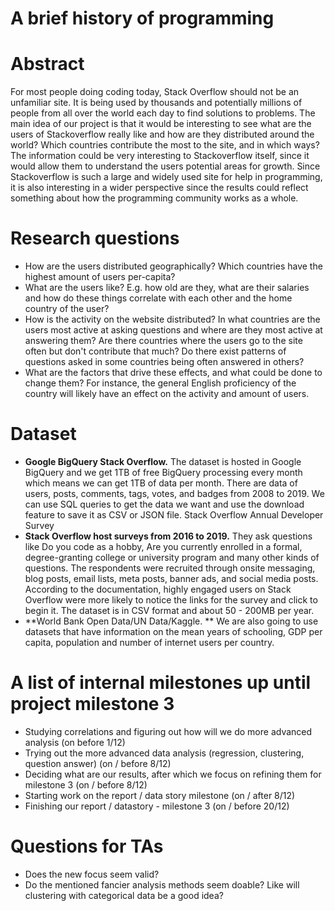 # A brief history of programming

# Abstract
For most people doing coding today, Stack Overflow should not be an unfamiliar site. It is being used by thousands and potentially millions of people from all over the world each day to find solutions to problems. The main idea of our project is that it would be interesting to see what are the users of Stackoverflow really like and how are they distributed around the world? Which countries contribute the most to the site, and in which ways? The information could be very interesting to Stackoverflow itself, since it would allow them to understand the users potential areas for growth. Since Stackoverflow is such a large and widely used site for help in programming, it is also interesting in a wider perspective since the results could reflect something about how the programming community works as a whole. 

# Research questions
* How are the users distributed geographically? Which countries have the highest amount of users per-capita?
* What are the users like? E.g. how old are they, what are their salaries and how do these things correlate with each other and the home country of the user?
* How is the activity on the website distributed? In what countries are the users most active at asking questions and where are they most active at answering them? Are there countries where the users go to the site often but don't contribute that much? Do there exist patterns of questions asked in some countries being often answered in others?
* What are the factors that drive these effects, and what could be done to change them? For instance, the general English proficiency of the country will likely have an effect on the activity and amount of users.

# Dataset
* **Google BigQuery Stack Overflow.**
The dataset is hosted in Google BigQuery and we get 1TB of free BigQuery processing every month which means we can get 1TB of data per month. There are data of users, posts, comments, tags, votes, and badges from 2008 to 2019. We can use SQL queries to get the data we want and use the download feature to save it as CSV or JSON file. 
Stack Overflow Annual Developer Survey
* **Stack Overflow host surveys from 2016 to 2019.** 
They ask questions like Do you code as a hobby, Are you currently enrolled in a formal, degree-granting college or university program and many other kinds of questions. The respondents were recruited through onsite messaging, blog posts, email lists, meta posts, banner ads, and social media posts. According to the documentation, highly engaged users on Stack Overflow were more likely to notice the links for the survey and click to begin it. The dataset is in CSV format and about 50 - 200MB per year.
* **World Bank Open Data/UN Data/Kaggle. **
We are also going to use datasets that have information on the mean years of schooling, GDP per capita, population and number of internet users per country. 

# A list of internal milestones up until project milestone 3
* Studying correlations and figuring out how will we do more advanced analysis (on before 1/12)
* Trying out the more advanced data analysis (regression, clustering, question answer) (on / before 8/12)
* Deciding what are our results, after which we focus on refining them for milestone 3 (on / before 8/12)
* Starting work on the report / data story milestone (on / after 8/12)
* Finishing our report / datastory - milestone 3 (on / before 20/12)

# Questions for TAs
* Does the new focus seem valid?
* Do the mentioned fancier analysis methods seem doable? Like will clustering with categorical data be a good idea?
